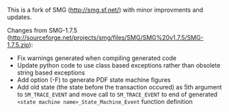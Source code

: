 This is a fork of SMG (http://smg.sf.net/) with minor improvments and updates.

Changes from SMG-1.7.5 (http://sourceforge.net/projects/smg/files/SMG/SMG%20v1.7.5/SMG-1.7.5.zip):
- Fix warnings generated when compiling generated code
- Update python code to use class based exceptions rather than obsolete string based exceptions
- Add option (-F) to generate PDF state machine figures
- Add old state (the state before the transaction occured) as 5th argument to ```SM_TRACE_EVENT``` and move call to ```SM_TRACE_EVENT``` to end of generated ```<state machine name>_State_Machine_Event``` function definition
